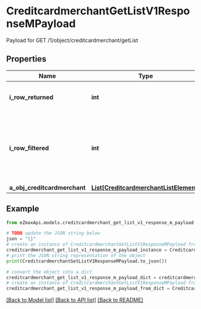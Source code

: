 # CreditcardmerchantGetListV1ResponseMPayload

Payload for GET /1/object/creditcardmerchant/getList

## Properties

Name | Type | Description | Notes
------------ | ------------- | ------------- | -------------
**i_row_returned** | **int** | The number of rows returned | 
**i_row_filtered** | **int** | The number of rows matching your filters (if any) or the total number of rows | 
**a_obj_creditcardmerchant** | [**List[CreditcardmerchantListElement]**](CreditcardmerchantListElement.md) |  | 

## Example

```python
from eZmaxApi.models.creditcardmerchant_get_list_v1_response_m_payload import CreditcardmerchantGetListV1ResponseMPayload

# TODO update the JSON string below
json = "{}"
# create an instance of CreditcardmerchantGetListV1ResponseMPayload from a JSON string
creditcardmerchant_get_list_v1_response_m_payload_instance = CreditcardmerchantGetListV1ResponseMPayload.from_json(json)
# print the JSON string representation of the object
print(CreditcardmerchantGetListV1ResponseMPayload.to_json())

# convert the object into a dict
creditcardmerchant_get_list_v1_response_m_payload_dict = creditcardmerchant_get_list_v1_response_m_payload_instance.to_dict()
# create an instance of CreditcardmerchantGetListV1ResponseMPayload from a dict
creditcardmerchant_get_list_v1_response_m_payload_from_dict = CreditcardmerchantGetListV1ResponseMPayload.from_dict(creditcardmerchant_get_list_v1_response_m_payload_dict)
```
[[Back to Model list]](../README.md#documentation-for-models) [[Back to API list]](../README.md#documentation-for-api-endpoints) [[Back to README]](../README.md)



